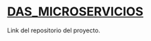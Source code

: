 
# [DAS_MICROSERVICIOS](https://github.com/alicia-granados/DAS_MICROSERVICIOS)
Link del repositorio del proyecto.
